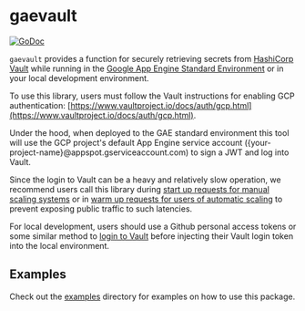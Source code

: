 # gaevault

[![GoDoc](https://godoc.org/github.com/NYTimes/gaevault?status.svg)](https://godoc.org/github.com/NYTimes/gaevault)

`gaevault` provides a function for securely retrieving secrets from [HashiCorp Vault](https://www.vaultproject.io/) while running in the [Google App Engine Standard Environment](https://cloud.google.com/appengine/docs/standard/) or in your local development environment.

To use this library, users must follow the Vault instructions for enabling GCP authentication: [https://www.vaultproject.io/docs/auth/gcp.html](https://www.vaultproject.io/docs/auth/gcp.html).

Under the hood, when deployed to the GAE standard environment this tool will use the GCP project's default App Engine service account ({your-project-name}@appspot.gserviceaccount.com) to sign a JWT and log into Vault.

Since the login to Vault can be a heavy and relatively slow operation, we recommend users call this library during [start up requests for manual scaling systems](https://cloud.google.com/appengine/docs/standard/go/how-instances-are-managed#startup) or in [warm up requests for users of automatic scaling](https://cloud.google.com/appengine/docs/standard/go/how-instances-are-managed#warmup_requests) to prevent exposing public traffic to such latencies.

For local development, users should use a Github personal access tokens or some similar method to [login to Vault](https://www.vaultproject.io/docs/commands/login.html) before injecting their Vault login token into the local environment.

## Examples

Check out the [examples](https://github.com/NYTimes/gae-vault/tree/master/examples/) directory for examples on how to use this package.
